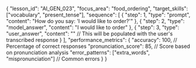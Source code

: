 {
  "lesson_id": "AI_GEN_023",
  "focus_area": "food_ordering",
  "target_skills": ["vocabulary", "present_tense"],
  "sequence": [
    {
      "step": 1,
      "type": "prompt",
      "content": "How do you say: 'I would like to order?'"
    },
    {
      "step": 2,
      "type": "model_answer",
      "content": "I would like to order"
    },
    {
      "step": 3,
      "type": "user_answer",
      "content": "" // This will be populated with the user's transcribed response
    }
  ],
  "performance_metrics": {
    "accuracy": 100, // Percentage of correct responses
    "pronunciation_score": 85, // Score based on pronunciation analysis
    "error_patterns": ["extra_words", "mispronunciation"] // Common errors
  }
}